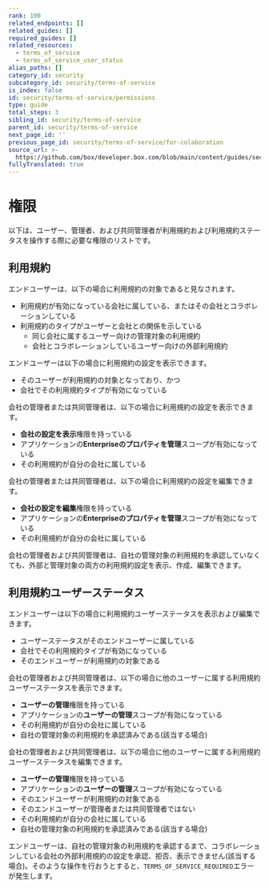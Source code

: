 ```yaml
---
rank: 100
related_endpoints: []
related_guides: []
required_guides: []
related_resources:
  - terms_of_service
  - terms_of_service_user_status
alias_paths: []
category_id: security
subcategory_id: security/terms-of-service
is_index: false
id: security/terms-of-service/permissions
type: guide
total_steps: 3
sibling_id: security/terms-of-service
parent_id: security/terms-of-service
next_page_id: ''
previous_page_id: security/terms-of-service/for-colaboration
source_url: >-
  https://github.com/box/developer.box.com/blob/main/content/guides/security/terms-of-service/permissions.md
fullyTranslated: true
---
```

# 権限

以下は、ユーザー、管理者、および共同管理者が利用規約および利用規約ステータスを操作する際に必要な権限のリストです。

## 利用規約

エンドユーザーは、以下の場合に利用規約の対象であると見なされます。

* 利用規約が有効になっている会社に属している、またはその会社とコラボレーションしている
* 利用規約のタイプがユーザーと会社との関係を示している
  * 同じ会社に属するユーザー向けの管理対象の利用規約
  * 会社とコラボレーションしているユーザー向けの外部利用規約

エンドユーザーは以下の場合に利用規約の設定を表示できます。

* そのユーザーが利用規約の対象となっており、かつ
* 会社でその利用規約タイプが有効になっている

会社の管理者または共同管理者は、以下の場合に利用規約の設定を表示できます。

* **会社の設定を表示**権限を持っている
* アプリケーションの**Enterpriseのプロパティを管理**スコープが有効になっている
* その利用規約が自分の会社に属している

会社の管理者または共同管理者は、以下の場合に利用規約の設定を編集できます。

* **会社の設定を編集**権限を持っている
* アプリケーションの**Enterpriseのプロパティを管理**スコープが有効になっている
* その利用規約が自分の会社に属している

会社の管理者および共同管理者は、自社の管理対象の利用規約を承認していなくても、外部と管理対象の両方の利用規約設定を表示、作成、編集できます。

## 利用規約ユーザーステータス

エンドユーザーは以下の場合に利用規約ユーザーステータスを表示および編集できます。

* ユーザーステータスがそのエンドユーザーに属している
* 会社でその利用規約タイプが有効になっている
* そのエンドユーザーが利用規約の対象である

会社の管理者および共同管理者は、以下の場合に他のユーザーに属する利用規約ユーザーステータスを表示できます。

* **ユーザーの管理**権限を持っている
* アプリケーションの**ユーザーの管理**スコープが有効になっている
* その利用規約が自分の会社に属している
* 自社の管理対象の利用規約を承認済みである(該当する場合)

会社の管理者および共同管理者は、以下の場合に他のユーザーに属する利用規約ユーザーステータスを編集できます。

* **ユーザーの管理**権限を持っている
* アプリケーションの**ユーザーの管理**スコープが有効になっている
* そのエンドユーザーが利用規約の対象である
* そのエンドユーザーが管理者または共同管理者ではない
* その利用規約が自分の会社に属している
* 自社の管理対象の利用規約を承認済みである(該当する場合)

エンドユーザーは、自社の管理対象の利用規約を承認するまで、コラボレーションしている会社の外部利用規約の設定を承認、拒否、表示できません(該当する場合)。そのような操作を行おうとすると、`TERMS_OF_SERVICE_REQUIRED`エラーが発生します。
